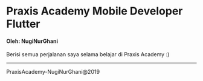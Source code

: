 # Praxis Academy Mobile Developer Flutter
 #### Oleh: NugiNurGhani

 Berisi semua perjalanan saya selama belajar di Praxis Academy  :)

 ---
 PraxisAcademy-NugiNurGhani@2019